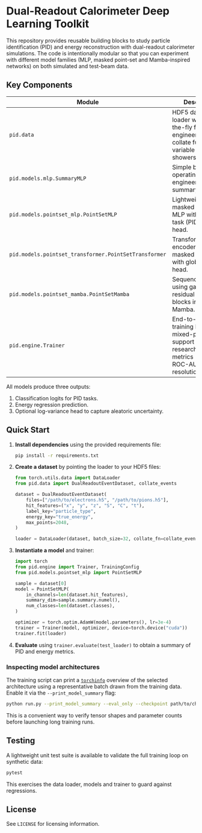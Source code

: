 # Dual-Readout Calorimeter Deep Learning Toolkit

This repository provides reusable building blocks to study particle
identification (PID) and energy reconstruction with dual-readout
calorimeter simulations.  The code is intentionally modular so that you
can experiment with different model families (MLP, masked point-set and
Mamba-inspired networks) on both simulated and test-beam data.

## Key Components

| Module | Description |
| --- | --- |
| `pid.data` | HDF5 dataset loader with on-the-fly feature engineering and collate function for variable-length showers. |
| `pid.models.mlp.SummaryMLP` | Simple baseline operating on engineered S/C summary statistics. |
| `pid.models.pointset_mlp.PointSetMLP` | Lightweight masked point-set MLP with multi-task (PID + energy) head. |
| `pid.models.pointset_transformer.PointSetTransformer` | Transformer encoder for masked point sets with global pooling head. |
| `pid.models.pointset_mamba.PointSetMamba` | Sequence model using gated residual mixing blocks inspired by Mamba. |
| `pid.engine.Trainer` | End-to-end training loop with mixed-precision support and research-grade metrics (accuracy, ROC-AUC, energy resolution/linearity). |

All models produce three outputs:

1. Classification logits for PID tasks.
2. Energy regression prediction.
3. Optional log-variance head to capture aleatoric uncertainty.

## Quick Start

1. **Install dependencies** using the provided requirements file:

   ```bash
   pip install -r requirements.txt
   ```
2. **Create a dataset** by pointing the loader to your HDF5 files:

   ```python
   from torch.utils.data import DataLoader
   from pid.data import DualReadoutEventDataset, collate_events

   dataset = DualReadoutEventDataset(
       files=["/path/to/electrons.h5", "/path/to/pions.h5"],
       hit_features=("x", "y", "z", "S", "C", "t"),
       label_key="particle_type",
       energy_key="true_energy",
       max_points=2048,
   )

   loader = DataLoader(dataset, batch_size=32, collate_fn=collate_events, shuffle=True)
   ```

3. **Instantiate a model** and trainer:

   ```python
   import torch
   from pid.engine import Trainer, TrainingConfig
   from pid.models.pointset_mlp import PointSetMLP

   sample = dataset[0]
   model = PointSetMLP(
       in_channels=len(dataset.hit_features),
       summary_dim=sample.summary.numel(),
       num_classes=len(dataset.classes),
   )

   optimizer = torch.optim.AdamW(model.parameters(), lr=3e-4)
   trainer = Trainer(model, optimizer, device=torch.device("cuda"))
   trainer.fit(loader)
   ```

4. **Evaluate** using `trainer.evaluate(test_loader)` to obtain a summary
   of PID and energy metrics.

### Inspecting model architectures

The training script can print a [`torchinfo`](https://github.com/tyleryep/torchinfo)
overview of the selected architecture using a representative batch drawn
from the training data. Enable it via the `--print_model_summary` flag:

```bash
python run.py --print_model_summary --eval_only --checkpoint path/to/checkpoint.pt
```

This is a convenient way to verify tensor shapes and parameter counts
before launching long training runs.

## Testing

A lightweight unit test suite is available to validate the full training
loop on synthetic data:

```bash
pytest
```

This exercises the data loader, models and trainer to guard against
regressions.

## License

See `LICENSE` for licensing information.
